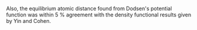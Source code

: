 Also, the equilibrium atomic distance found from Dodsen's potential function was within 5 % agreement with the density functional results given by Yin and Cohen.


